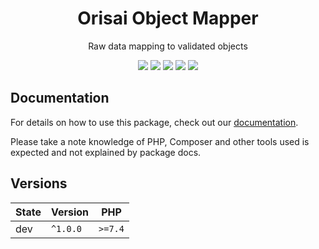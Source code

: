 <h1 align="center">Orisai Object Mapper</h1>

<p align="center">
    Raw data mapping to validated objects
</p>

<p align=center>
  <a href="https://github.com/orisai/object-mapper/actions"><img src="https://github.com/orisai/object-mapper/workflows/ci/badge.svg"></a>
  <a href="https://coveralls.io/r/orisai/object-mapper"><img src="https://badgen.net/coveralls/c/github/orisai/object-mapper?cache=300"></a>
  <a href="https://packagist.org/packages/orisai/object-mapper"><img src="https://badgen.net/packagist/dt/orisai/object-mapper?cache=3600"></a>
  <a href="https://packagist.org/packages/orisai/object-mapper"><img src="https://badgen.net/packagist/v/orisai/object-mapper?cache=3600"></a>
  <a href="https://choosealicense.com/licenses/mpl-2.0/"><img src="https://badgen.net/badge/license/MPL-2.0/blue?cache=3600"></a>
<p>

## Documentation

For details on how to use this package, check out our [documentation](docs/README.md).

Please take a note knowledge of PHP, Composer and other tools used is expected and not explained by package docs.

## Versions

| State  | Version      | PHP     |
|--------|--------------|---------|
| dev    | `^1.0.0`     | `>=7.4` |
